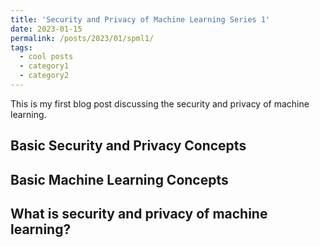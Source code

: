```yaml
---
title: 'Security and Privacy of Machine Learning Series 1'
date: 2023-01-15
permalink: /posts/2023/01/spml1/
tags:
  - cool posts
  - category1
  - category2
---
```


This is my first blog post discussing the security and privacy of machine learning.

## Basic Security and Privacy Concepts


## Basic Machine Learning Concepts


## What is security and privacy of machine learning?


